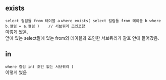 ## exists
`select 컬럼들 from 테이블 a`
`where exists( select 컬럼들 from 테이블 b where b.컬럼 = a.컬럼 )    // 서브쿼리 조인포함`  
이렇게 썼음.  
앞에 있는 select절에 있는 from의 테이블과 조인한 서브쿼리가 괄호 안에 들어갔음.

## in
`where 컬럼 in( 조인 없는 서브쿼리 )`  
이렇게 썼음
